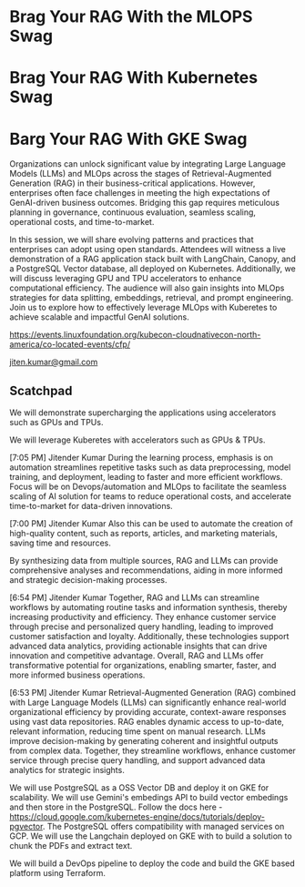 # Brag Your RAG With the MLOPS Swag
# Brag Your RAG With Kubernetes Swag
# Barg Your RAG With GKE Swag

Organizations can unlock significant value by integrating Large Language Models (LLMs) and MLOps across the stages of Retrieval-Augmented Generation (RAG) in their business-critical applications. However, enterprises often face challenges in meeting the high expectations of GenAI-driven business outcomes. Bridging this gap requires meticulous planning in governance, continuous evaluation, seamless scaling, operational costs, and time-to-market.

In this session, we will share evolving patterns and practices that enterprises can adopt using open standards. Attendees will witness a live demonstration of a RAG application stack built with LangChain, Canopy, and a PostgreSQL Vector database, all deployed on Kubernetes. Additionally, we will discuss leveraging GPU and TPU accelerators to enhance computational efficiency. The audience will also gain insights into MLOps strategies for data splitting, embeddings, retrieval, and prompt engineering. Join us to explore how to effectively leverage MLOps with Kuberetes to achieve scalable and impactful GenAI solutions.

https://events.linuxfoundation.org/kubecon-cloudnativecon-north-america/co-located-events/cfp/


jiten.kumar@gmail.com
## Scatchpad 

We will demonstrate supercharging the applications using accelerators such as GPUs and TPUs. 

We will leverage Kuberetes with accelerators such as GPUs & TPUs. 


[7:05 PM] Jitender Kumar
During the learning process, emphasis is on automation streamlines repetitive tasks such as data preprocessing, model training, and deployment, leading to faster and more efficient workflows. Focus will be on  Devops/automation and MLOps to facilitate the seamless scaling of AI solution for teams to reduce operational costs, and accelerate time-to-market for data-driven innovations.
 

[7:00 PM] Jitender Kumar
Also this  can be used to automate the creation of high-quality content, such as reports, articles, and marketing materials, saving time and resources.
 

By synthesizing data from multiple sources, RAG and LLMs can provide comprehensive analyses and recommendations, aiding in more informed and strategic decision-making processes.

[6:54 PM] Jitender Kumar
Together, RAG and LLMs can streamline workflows by automating routine tasks and information synthesis, thereby increasing productivity and efficiency. They enhance customer service through precise and personalized query handling, leading to improved customer satisfaction and loyalty. Additionally, these technologies support advanced data analytics, providing actionable insights that can drive innovation and competitive advantage. Overall, RAG and LLMs offer transformative potential for organizations, enabling smarter, faster, and more informed business operations.

[6:53 PM] Jitender Kumar
Retrieval-Augmented Generation (RAG) combined with Large Language Models (LLMs) can significantly enhance real-world organizational efficiency by providing accurate, context-aware responses using vast data repositories. RAG enables dynamic access to up-to-date, relevant information, reducing time spent on manual research. LLMs improve decision-making by generating coherent and insightful outputs from complex data. Together, they streamline workflows, enhance customer service through precise query handling, and support advanced data analytics for strategic insights.
 


We will use PostgreSQL as a OSS Vector DB and deploy it on GKE for scalability. 
We will use Gemini's embedings API to build vector embedings and then store in the PostgreSQL. 
Follow the docs here - https://cloud.google.com/kubernetes-engine/docs/tutorials/deploy-pgvector. 
The PostgreSQL offers compatibility with managed services on GCP. 
We will use the Langchain deployed on GKE with  to build a solution to chunk the PDFs and extract text. 

We will build a DevOps pipeline to deploy the code and build the GKE based platform using Terraform. 



